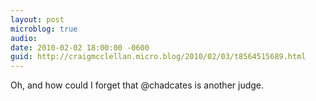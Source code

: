 ```yaml
---
layout: post
microblog: true
audio: 
date: 2010-02-02 18:00:00 -0600
guid: http://craigmcclellan.micro.blog/2010/02/03/t8564515689.html
---
```

Oh, and how could I forget that @chadcates is another judge.
